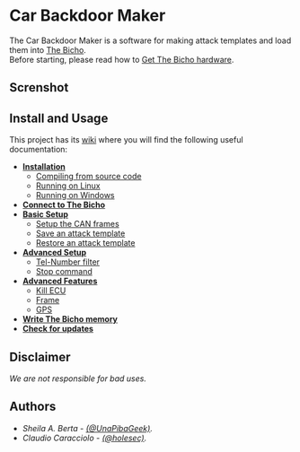 # Car Backdoor Maker

The Car Backdoor Maker is a software for making attack templates and load them into [The Bicho](https://github.com/UnaPibaGeek/thebicho).  
Before starting, please read how to [Get The Bicho hardware](https://github.com/UnaPibaGeek/thebicho/wiki/Getting-The-Bicho-hardware).

## Screnshot

## Install and Usage
This project has its [wiki](https://github.com/UnaPibaGeek/CBM/wiki) where you will find the following useful documentation: 

* [**Installation**](https://github.com/UnaPibaGeek/CBM/wiki/Installation)  
  * [Compiling from source code](https://github.com/UnaPibaGeek/CBM/wiki/Compiling-from-source-code)  
  * [Running on Linux](https://github.com/UnaPibaGeek/CBM/wiki/Running-on-Linux)  
  * [Running on Windows](https://github.com/UnaPibaGeek/CBM/wiki/Running-on-Windows)  
* [**Connect to The Bicho**](https://github.com/UnaPibaGeek/CBM/wiki/Connect-to-The-Bicho)  
* [**Basic Setup**](https://github.com/UnaPibaGeek/CBM/wiki/Basic-Setup)  
  * [Setup the CAN frames](https://github.com/UnaPibaGeek/CBM/wiki/Setup-the-CAN-frames)  
  * [Save an attack template](https://github.com/UnaPibaGeek/CBM/wiki/Save-an-attack-template)  
  * [Restore an attack template](https://github.com/UnaPibaGeek/CBM/wiki/Restore-an-attack-template)  
* [**Advanced Setup**](https://github.com/UnaPibaGeek/CBM/wiki/Advanced-Setup)  
  * [Tel-Number filter](https://github.com/UnaPibaGeek/CBM/wiki/Tel-Number-filter)  
  * [Stop command](https://github.com/UnaPibaGeek/CBM/wiki/Stop-command)  
* [**Advanced Features**](https://github.com/UnaPibaGeek/CBM/wiki/Advanced-Features)  
  * [Kill ECU](https://github.com/UnaPibaGeek/CBM/wiki/Kill-ECU)  
  * [Frame](https://github.com/UnaPibaGeek/CBM/wiki/Frame)  
  * [GPS](https://github.com/UnaPibaGeek/CBM/wiki/GPS)  
* [**Write The Bicho memory**](https://github.com/UnaPibaGeek/CBM/wiki/Write-The-Bicho-memory)  
* [**Check for updates**](https://github.com/UnaPibaGeek/CBM/wiki/Check-for-updates)  

## Disclaimer
*We are not responsible for bad uses.*

## Authors
* *Sheila A. Berta - [(@UnaPibaGeek)](https://www.twitter.com/UnaPibaGeek).*  
* *Claudio Caracciolo - [(@holesec)](https://www.twitter.com/holesec).*
